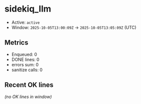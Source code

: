 # sidekiq_llm

- Active: `active`
- Window: `2025-10-05T13:00:09Z` → `2025-10-05T13:05:09Z` (UTC)

## Metrics
- Enqueued: 0
- DONE lines: 0
- errors sum: 0
- sanitize calls: 0

## Recent OK lines
_(no OK lines in window)_
